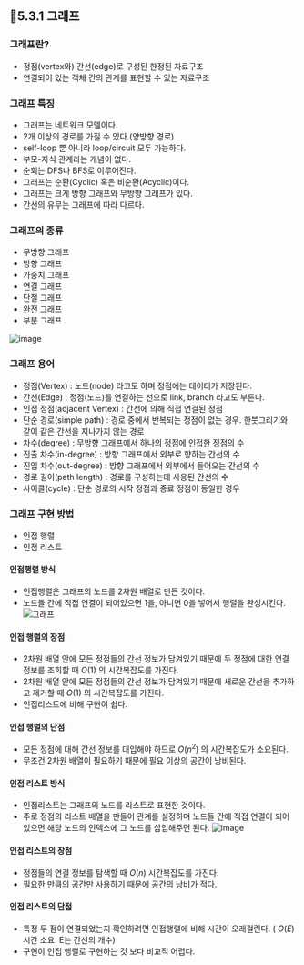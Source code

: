 ## 📌5.3.1 그래프

### 그래프란?
  - 정점(vertex와) 간선(edge)로 구성된 한정된 자료구조
  - 연결되어 있는 객체 간의 관계를 표현할 수 있는 자료구조

### 그래프 특징
  - 그래프는 네트워크 모델이다.
  - 2개 이상의 경로를 가질 수 있다.(양방향 경로)
  - self-loop 뿐 아니라 loop/circuit 모두 가능하다.
  - 부모-자식 관계라는 개념이 없다.
  - 순회는 DFS나 BFS로 이루어진다.
  - 그래프는 순환(Cyclic) 혹은 비순환(Acyclic)이다.
  - 그래프는 크게 방향 그래프와 무방향 그래프가 있다.
  - 간선의 유무는 그래프에 따라 다르다.

### 그래프의 종류
  - 무방향 그래프
  - 방향 그래프
  - 가중치 그래프
  - 연결 그래프
  - 단절 그래프
  - 완전 그래프
  - 부분 그래프

![image](https://user-images.githubusercontent.com/46198324/195534260-ae1a1cb6-5124-49e1-8926-16e8e8cb9525.png)

### 그래프 용어
  - 정점(Vertex) : 노드(node) 라고도 하며 정점에는 데이터가 저장된다.
  - 간선(Edge) : 정점(노드)를 연결하는 선으로 link, branch 라고도 부른다.
  - 인접 정점(adjacent Vertex) : 간선에 의해 직접 연결된 정점
  - 단순 경로(simple path) : 경로 중에서 반복되는 정점이 없는 경우. 한붓그리기와 같이 같은 간선을 지나가지 않는 경로
  - 차수(degree) : 무방향 그래프에서 하나의 정점에 인접한 정점의 수
  - 진출 차수(in-degree) : 방향 그래프에서 외부로 향하는 간선의 수
  - 진입 차수(out-degree) : 방향 그래프에서 외부에서 들어오는 간선의 수
  - 경로 길이(path length) : 경로를 구성하는데 사용된 간선의 수
  - 사이클(cycle) : 단순 경로의 시작 정점과 종료 정점이 동일한 경우  

### 그래프 구현 방법
  - 인접 행렬
  - 인접 리스트


#### 인접행렬 방식
  - 인접행렬은 그래프의 노드를 2차원 배열로 만든 것이다.
  - 노드들 간에 직접 연결이 되어있으면 1을, 아니면 0을 넣어서 행렬을 완성시킨다.
![그래프](https://user-images.githubusercontent.com/46198324/195783560-2d5b9e53-ddc9-43ee-ab65-90cd50f60a60.png)


#### 인접 행렬의 장점
  - 2차원 배열 안에 모든 정점들의 간선 정보가 담겨있기 때문에 두 정점에 대한 연결 정보를 조회할 때 $O(1)$ 의 시간복잡도를 가진다.
  - 2차원 배열 안에 모든 정점들의 간선 정보가 담겨있기 때문에 새로운 간선을 추가하고 제거할 때 $O(1)$ 의 시간복잡도를 가진다. 
  - 인접리스트에 비해 구현이 쉽다.
   
#### 인접 행렬의 단점
  - 모든 정점에 대해 간선 정보를 대입해야 하므로 $O(n^2)$ 의 시간복잡도가 소요된다.
  - 무조건 2차원 배열이 필요하기 때문에 필요 이상의 공간이 낭비된다.

#### 인접 리스트 방식
  - 인접리스트는 그래프의 노드를 리스트로 표현한 것이다.
  - 주로 정점의 리스트 배열을 만들어 관계를 설정하며 노드들 간에 직접 연결이 되어있으면 해당 노드의 인덱스에 그 노드를 삽입해주면 된다.
![image](https://user-images.githubusercontent.com/46198324/195783461-249ff538-7b8d-4411-93d7-81d12a734752.png)


#### 인접 리스트의 장점
  - 정점들의 연결 정보를 탐색할 때 $O(n)$ 시간복잡도를 가진다.
  - 필요한 만큼의 공간만 사용하기 때문에 공간의 낭비가 적다.
       
#### 인접 리스트의 단점
  - 특정 두 점이 연결되었는지 확인하려면 인접행렬에 비해 시간이 오래걸린다. ( $O(E)$ 시간 소요. E는 간선의 개수)
  - 구현이 인접 행렬로 구현하는 것 보다 비교적 어렵다.
